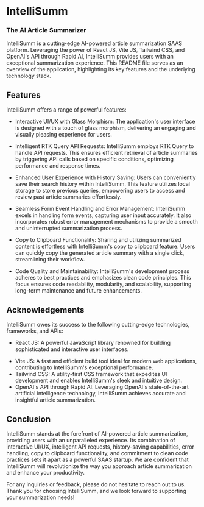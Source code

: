 # IntelliSumm

### The AI Article Summarizer

IntelliSumm is a cutting-edge AI-powered article summarization SAAS platform. Leveraging the power of React JS, Vite JS, Tailwind CSS, and OpenAI's API through Rapid AI, IntelliSumm provides users with an exceptional summarization experience. This README file serves as an overview of the application, highlighting its key features and the underlying technology stack.

## Features

IntelliSumm offers a range of powerful features:

- Interactive UI/UX with Glass Morphism: The application's user interface is designed with a touch of glass morphism, delivering an engaging and visually pleasing experience for users.

- Intelligent RTK Query API Requests: IntelliSumm employs RTK Query to handle API requests. This ensures efficient retrieval of article summaries by triggering API calls based on specific conditions, optimizing performance and response times.

- Enhanced User Experience with History Saving: Users can conveniently save their search history within IntelliSumm. This feature utilizes local storage to store previous queries, empowering users to access and review past article summaries effortlessly.

- Seamless Form Event Handling and Error Management: IntelliSumm excels in handling form events, capturing user input accurately. It also incorporates robust error management mechanisms to provide a smooth and uninterrupted summarization process.

- Copy to Clipboard Functionality: Sharing and utilizing summarized content is effortless with IntelliSumm's copy to clipboard feature. Users can quickly copy the generated article summary with a single click, streamlining their workflow.

- Code Quality and Maintainability: IntelliSumm's development process adheres to best practices and emphasizes clean code principles. This focus ensures code readability, modularity, and scalability, supporting long-term maintenance and future enhancements.

## Acknowledgements

IntelliSumm owes its success to the following cutting-edge technologies, frameworks, and APIs:

- React JS: A powerful JavaScript library renowned for building sophisticated and interactive user interfaces.

* Vite JS: A fast and efficient build tool ideal for modern web applications, contributing to IntelliSumm's exceptional performance.
* Tailwind CSS: A utility-first CSS framework that expedites UI development and enables IntelliSumm's sleek and intuitive design.
* OpenAI's API through Rapid AI: Leveraging OpenAI's state-of-the-art artificial intelligence technology, IntelliSumm achieves accurate and insightful article summarization.

## Conclusion

IntelliSumm stands at the forefront of AI-powered article summarization, providing users with an unparalleled experience. Its combination of interactive UI/UX, intelligent API requests, history-saving capabilities, error handling, copy to clipboard functionality, and commitment to clean code practices sets it apart as a powerful SAAS startup. We are confident that IntelliSumm will revolutionize the way you approach article summarization and enhance your productivity.

For any inquiries or feedback, please do not hesitate to reach out to us. Thank you for choosing IntelliSumm, and we look forward to supporting your summarization needs!

